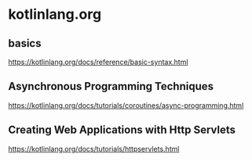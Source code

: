# kotlinlang.org

## basics

https://kotlinlang.org/docs/reference/basic-syntax.html

## Asynchronous Programming Techniques

https://kotlinlang.org/docs/tutorials/coroutines/async-programming.html

## Creating Web Applications with Http Servlets

https://kotlinlang.org/docs/tutorials/httpservlets.html
